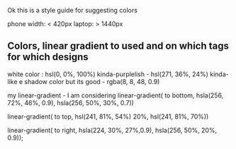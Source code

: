 Ok this is a style guide for suggesting colors



phone width: < 420px
laptop:  > 1440px


## Colors, linear gradient to used and on which tags for which designs
white  color : hsl(0, 0%, 100%)
kinda-purplelish - hsl(271, 36%, 24%)
kinda-like e shadow color but its good - rgba(8, 8, 48, 0.9)


my linear-gradient - I am considering 
linear-gradient(
        to bottom,
        hsla(256, 72%, 46%, 0.9), 
        hsla(256, 50%, 30%, 0.7))


linear-gradient(
        to top,
        hsl(241, 81%, 54%) 20%,
        hsl(241, 81%, 70%))


linear-gradient(
        to right, 
        hsla(224, 30%, 27%,0.9), 
        hsla(256, 50%, 20%, 0.9));


# 



















